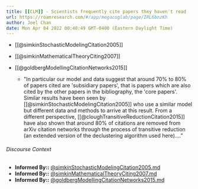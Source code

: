 ```yaml
---
title: [[CLM]] - Scientists frequently cite papers they haven't read
url: https://roamresearch.com/#/app/megacoglab/page/IRL6bnzKh
author: Joel Chan
date: Mon Apr 04 2022 00:40:49 GMT-0400 (Eastern Daylight Time)
---
```


- [[@simkinStochasticModelingCitation2005]]
- [[@simkinMathematicalTheoryCiting2007]]
- [[@goldbergModellingCitationNetworks2015]]

    - "In particular our model and data suggest that around 70% to 80% of papers cited are 'subsidiary papers', that is papers which are also cited by the other papers in the bibliography, the 'core papers'. Similar results have been seen by [[@simkinStochasticModelingCitation2005]] who use a similar model but different data and methods to arrive at this result. From a different perspective, [[@cloughTransitiveReductionCitation2015]] have also shown that around 80% of citations are removed from arXiv citation networks through the process of transitive reduction (an extended version of the declustering algorithm used here).…”

###### Discourse Context

- **Informed By::** [@simkinStochasticModelingCitation2005.md](@simkinStochasticModelingCitation2005.md)
- **Informed By::** [@simkinMathematicalTheoryCiting2007.md](@simkinMathematicalTheoryCiting2007.md)
- **Informed By::** [@goldbergModellingCitationNetworks2015.md](@goldbergModellingCitationNetworks2015.md)

